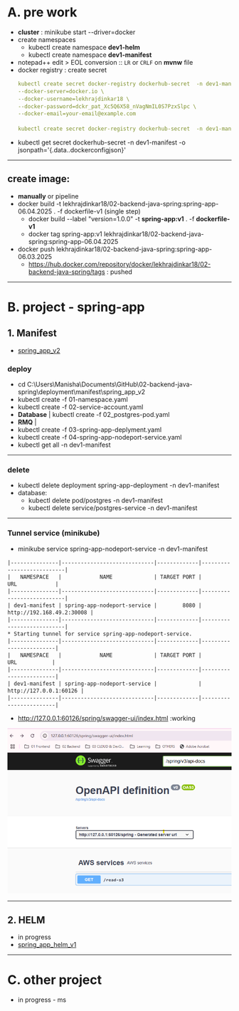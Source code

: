 # A. pre work
- **cluster** : minikube start --driver=docker
- create namespaces
  - kubectl create namespace **dev1-helm**
  - kubectl create namespace **dev1-manifest**
- notepad++ edit > EOL conversion :: `LR` or `CRLF` on **mvnw** file
- docker registry : create secret
  ```yaml
  kubectl create secret docker-registry dockerhub-secret  -n dev1-manifest \
  --docker-server=docker.io \
  --docker-username=lekhrajdinkar18 \
  --docker-password=dckr_pat_Xc5Q6X58_nVagNmIL0S7PzxSlpc \
  --docker-email=your-email@example.com
  
  kubectl create secret docker-registry dockerhub-secret  -n dev1-manifest  --docker-server=docker.io   --docker-username=lekhrajdinkar18   --docker-password=dckr_pat_Xc5Q6X58_nVagNmIL0S7PzxSlpc   --docker-email=your-email@example.com
  ```
-  kubectl get secret dockerhub-secret -n dev1-manifest -o jsonpath='{.data.\.dockerconfigjson}'
---
## **create image**:
  - **manually** or pipeline
  - docker build -t lekhrajdinkar18/02-backend-java-spring:spring-app-06.04.2025 . -f dockerfile-v1 (single step)
    - docker build --label "version=1.0.0" -t **spring-app:v1** . -f **dockerfile-v1**
    - docker tag spring-app:v1 lekhrajdinkar18/02-backend-java-spring:spring-app-06.04.2025
  - docker push lekhrajdinkar18/02-backend-java-spring:spring-app-06.03.2025
    - https://hub.docker.com/repository/docker/lekhrajdinkar18/02-backend-java-spring/tags : pushed

---
# B. project - spring-app
## 1. Manifest
- [spring_app_v2](manifest/spring_app_v2)
### **deploy**
  - cd C:\Users\Manisha\Documents\GitHub\02-backend-java-spring\deployment\manifest\spring_app_v2
  - kubectl create -f 01-namespace.yaml
  - kubectl create -f 02-service-account.yaml
  - **Database** | kubectl create -f 02_postgres-pod.yaml
  - **RMQ** | 
  - kubectl create -f 03-spring-app-deplyment.yaml
  - kubectl create -f 04-spring-app-nodeport-service.yaml
  - kubectl get all -n dev1-manifest
---
### **delete**
  - kubectl delete deployment spring-app-deployment -n dev1-manifest
  - database:
    - kubectl delete pod/postgres -n dev1-manifest
    - kubectl delete service/postgres-service -n dev1-manifest
---    
### **Tunnel service (minikube)**
- minikube service spring-app-nodeport-service -n dev1-manifest
```text
|---------------|-----------------------------|-------------|---------------------------|
|   NAMESPACE   |            NAME             | TARGET PORT |            URL            |
|---------------|-----------------------------|-------------|---------------------------|
| dev1-manifest | spring-app-nodeport-service |        8080 | http://192.168.49.2:30008 |
|---------------|-----------------------------|-------------|---------------------------|
* Starting tunnel for service spring-app-nodeport-service.
|---------------|-----------------------------|-------------|------------------------|
|   NAMESPACE   |            NAME             | TARGET PORT |          URL           |
|---------------|-----------------------------|-------------|------------------------|
| dev1-manifest | spring-app-nodeport-service |             | http://127.0.0.1:60126 |
|---------------|-----------------------------|-------------|------------------------|
```
- http://127.0.0.1:60126/spring/swagger-ui/index.html :working

![img.png](../99_temp/icon/img.png)

---
## 2. HELM
- in progress
- [spring_app_helm_v1](HELM/spring_app_helm_v1)

---
# C. other project
- in progress - ms